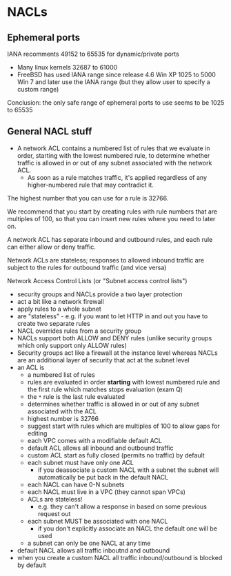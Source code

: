 # NACLs

## Ephemeral ports

IANA recomments 49152 to 65535 for dynamic/private ports
* Many linux kernels 32687 to 61000
* FreeBSD has used IANA range since release 4.6
Win XP 1025 to 5000
Win 7 and later use the IANA range (but they allow user to specify a custom range)

Conclusion: the only safe range of ephemeral ports to use seems to be 1025 to 65535

## General NACL stuff

* A network ACL contains a numbered list of rules that we evaluate in order, starting with the lowest numbered rule, to determine whether traffic is allowed in or out of any subnet associated with the network ACL.
    * As soon as a rule matches traffic, it's applied regardless of any higher-numbered rule that may contradict it.

The highest number that you can use for a rule is 32766.

We recommend that you start by creating rules with rule numbers that are multiples of 100, so that you can insert new rules where you need to later on.


A network ACL has separate inbound and outbound rules, and each rule can either allow or deny traffic.

Network ACLs are stateless; responses to allowed inbound traffic are subject to the rules for outbound traffic (and vice versa)


Network Access Control Lists (or "Subnet access control lists")

* security groups and NACLs provide a two layer protection
* act a bit like a network firewall
* apply rules to a whole subnet
* are "stateless" - e.g. if you want to let HTTP in and out you have to create two separate rules
* NACL overrides rules from a security group
* NACLs support both ALLOW and DENY rules (unlike security groups which only support only ALLOW rules)
* Security groups act like a firewall at the instance level whereas NACLs are an additional layer of security that act at the subnet level
* an ACL is
    * a numbered list of rules
    * rules are evaluated in order **starting** with lowest numbered rule and the first rule which matches stops evaluation (exam Q)
    * the `*` rule is the last rule evaluated
    * determines whether traffic is allowed in or out of any subnet associated with the ACL
    * highest number is 32766
    * suggest start with rules which are multiples of 100 to allow gaps for editing
    * each VPC comes with a modifiable default ACL
    * default ACL allows all inbound and outbound traffic
    * custom ACL start as fully closed (permits no traffic) by default
    * each subnet must have only one ACL
        * if you deassociate a custom NACL with a subnet the subnet will automatically be put back in the default NACL
    * each NACL can have 0-N subnets
    * each NACL must live in a VPC (they cannot span VPCs)
    * ACLs are stateless!
        * e.g. they can't allow a response in based on some previous request out
    * each subnet MUST be associated with one NACL
        * if you don't explicitly associate an NACL the default one will be used
    * a subnet can only be one NACL at any time
* default NACL allows all traffic inboutnd and outbound
* when you create a custom NACL all traffic inbound/outbound is blocked by default
